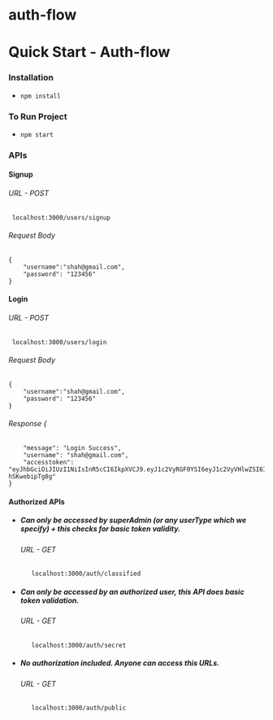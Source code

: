 # auth-flow

# Quick Start - Auth-flow
### Installation
- `npm install`

### To Run Project
- `npm start`

### APIs
#### Signup

###### URL - POST
	 localhost:3000/users/signup
###### Request Body
	{
    	"username":"shah@gmail.com",
    	"password": "123456"
    }
#### Login

###### URL - POST
	 localhost:3000/users/login
###### Request Body
	{
    	"username":"shah@gmail.com",
    	"password": "123456"
    }
###### Response    {
        "message": "Login Success",
        "username": "shah@gmail.com",
        "accesstoken": "eyJhbGciOiJIUzI1NiIsInR5cCI6IkpXVCJ9.eyJ1c2VyRGF0YSI6eyJ1c2VyVHlwZSI6InVzZXIiLCJfaWQiOiI1ZTA2MzU0NjI2OWE3NDM2NGZlNTViYjkiLCJ1c2VybmFtZSI6InNoYWhAZ21haWwuY29tIiwicGFzc3dvcmQiOiIkMmIkMTAkd1NQYVF0Qi5XdFdycERKYWRhL0FMZUVUZTBQSkk4RUJYcmtKNnhRLnB2TzY3T2ZuZExKcHEiLCJfX3YiOjB9LCJpYXQiOjE1Nzc0NjUxNjMsImV4cCI6MTU3NzQ2ODc2M30.2RSkkLtCP3Hw1Vdog1SXJe04pE92Pq-hSKwebipTg8g"
    }

#### Authorized APIs
- ##### Can only be accessed by superAdmin (or any userType which we specify) + this checks for basic token validity.
	###### URL - GET
		 localhost:3000/auth/classified

- ##### Can only be accessed by an authorized user, this API does basic token validation.
	###### URL - GET
		 localhost:3000/auth/secret

- ##### No authorization included. Anyone can access this URLs.
	###### URL - GET
		 localhost:3000/auth/public
